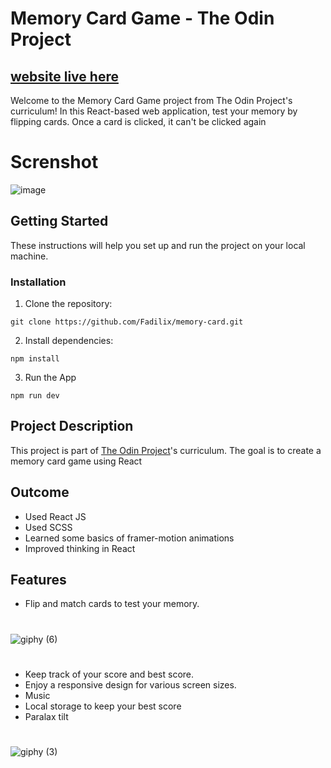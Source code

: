 # Memory Card Game - The Odin Project

## [website live here](https://memory-card-ecru.vercel.app)


Welcome to the Memory Card Game project from The Odin Project's curriculum! In this React-based web application, test your memory by flipping cards. Once a card is clicked, it can't be clicked again
# Screnshot
![image](https://github.com/Fadilix/memory-card/assets/121851593/91106875-062b-486d-9665-4dcbef88d4d1)

## Getting Started

These instructions will help you set up and run the project on your local machine.

### Installation

1. Clone the repository:

```
git clone https://github.com/Fadilix/memory-card.git
```
2. Install dependencies:
```
npm install
```

3. Run the App
```
npm run dev
```
## Project Description
This project is part of [The Odin Project](https://www.theodinproject.com/)'s curriculum. The goal is to create a memory card game using React

## Outcome
- Used React JS
- Used SCSS
- Learned some basics of framer-motion animations
- Improved thinking in React

## Features
- Flip and match cards to test your memory. 
#
![giphy (6)](https://github.com/Fadilix/memory-card/assets/121851593/fab51578-dfc9-4597-9de6-1d892d3bee6e)

#
- Keep track of your score and best score.
- Enjoy a responsive design for various screen sizes.
- Music
- Local storage to keep your best score
- Paralax tilt
#
![giphy (3)](https://github.com/Fadilix/memory-card/assets/121851593/902565d0-3fb4-4ad2-aa0a-051349c22f1e)
